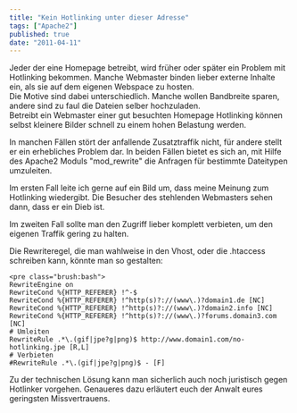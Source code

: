 ```yaml
---
title: "Kein Hotlinking unter dieser Adresse"
tags: ["Apache2"]
published: true
date: "2011-04-11"
---
```


Jeder der eine Homepage betreibt, wird früher oder später ein Problem mit Hotlinking bekommen. Manche Webmaster binden lieber externe Inhalte ein, als sie auf dem eigenen Webspace zu hosten.  
Die Motive sind dabei unterschiedlich. Manche wollen Bandbreite sparen, andere sind zu faul die Dateien selber hochzuladen.  
Betreibt ein Webmaster einer gut besuchten Homepage Hotlinking können selbst kleinere Bilder schnell zu einem hohen Belastung werden.

In manchen Fällen stört der anfallende Zusatztraffik nicht, für andere stellt er ein erhebliches Problem dar. In beiden Fällen bietet es sich an, mit Hilfe des Apache2 Moduls "mod_rewrite" die Anfragen für bestimmte Dateitypen umzuleiten.

Im ersten Fall leite ich gerne auf ein Bild um, dass meine Meinung zum Hotlinking wiedergibt. Die Besucher des stehlenden Webmasters sehen dann, dass er ein Dieb ist.

Im zweiten Fall sollte man den Zugriff lieber komplett verbieten, um den eigenen Traffik gering zu halten.

Die Rewriteregel, die man wahlweise in den Vhost, oder die .htaccess schreiben kann, könnte man so gestalten:

```
<pre class="brush:bash">
RewriteEngine on
RewriteCond %{HTTP_REFERER} !^-$
RewriteCond %{HTTP_REFERER} !^http(s)?://(www\.)?domain1.de [NC]
RewriteCond %{HTTP_REFERER} !^http(s)?://(www\.)?domain2.info [NC]
RewriteCond %{HTTP_REFERER} !^http(s)?://(www\.)?forums.domain3.com [NC]
# Umleiten
RewriteRule .*\.(gif|jpe?g|png)$ http://www.domain1.com/no-hotlinking.jpe [R,L]
# Verbieten
#RewriteRule .*\.(gif|jpe?g|png)$ - [F]
```

Zu der technischen Lösung kann man sicherlich auch noch juristisch gegen Hotlinker vorgehen. Genaueres dazu erläutert euch der Anwalt eures geringsten Missvertrauens.

